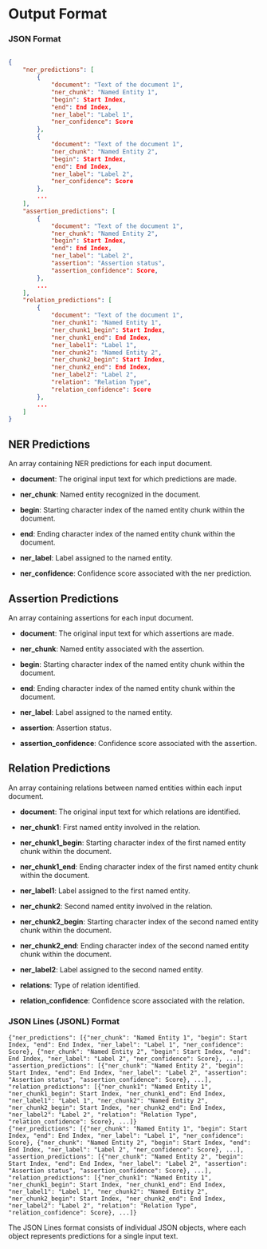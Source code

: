 # Output Format

### JSON Format

```json

{
    "ner_predictions": [
        {
            "document": "Text of the document 1",
            "ner_chunk": "Named Entity 1",
            "begin": Start Index,
            "end": End Index,
            "ner_label": "Label 1",
            "ner_confidence": Score
        },
        {
            "document": "Text of the document 1",
            "ner_chunk": "Named Entity 2",
            "begin": Start Index,
            "end": End Index,
            "ner_label": "Label 2",
            "ner_confidence": Score
        },
        ...
    ],
    "assertion_predictions": [
        {
            "document": "Text of the document 1",
            "ner_chunk": "Named Entity 2",
            "begin": Start Index,
            "end": End Index,
            "ner_label": "Label 2",
            "assertion": "Assertion status",
            "assertion_confidence": Score,
        },
        ...
    ],
    "relation_predictions": [
        {
            "document": "Text of the document 1",
            "ner_chunk1": "Named Entity 1",
            "ner_chunk1_begin": Start Index,
            "ner_chunk1_end": End Index,
            "ner_label1": "Label 1",
            "ner_chunk2": "Named Entity 2",
            "ner_chunk2_begin": Start Index,
            "ner_chunk2_end": End Index,
            "ner_label2": "Label 2",
            "relation": "Relation Type",
            "relation_confidence": Score
        },
        ...
    ]
}
```


## NER Predictions
An array containing NER predictions for each input document.

- **document**: The original input text for which predictions are made.

- **ner_chunk**: Named entity recognized in the document.

- **begin**: Starting character index of the named entity chunk within the document.

- **end**: Ending character index of the named entity chunk within the document.

- **ner_label**: Label assigned to the named entity.

- **ner_confidence**: Confidence score associated with the ner prediction.

## Assertion Predictions
An array containing assertions for each input document.

- **document**: The original input text for which assertions are made.

- **ner_chunk**: Named entity associated with the assertion.

- **begin**: Starting character index of the named entity chunk within the document.

- **end**: Ending character index of the named entity chunk within the document.

- **ner_label**: Label assigned to the named entity.

- **assertion**: Assertion status.

- **assertion_confidence**: Confidence score associated with the assertion.

## Relation Predictions
An array containing relations between named entities within each input document.

- **document**: The original input text for which relations are identified.

- **ner_chunk1**: First named entity involved in the relation.

- **ner_chunk1_begin**: Starting character index of the first named entity chunk within the document.

- **ner_chunk1_end**: Ending character index of the first named entity chunk within the document.

- **ner_label1**: Label assigned to the first named entity.

- **ner_chunk2**: Second named entity involved in the relation.

- **ner_chunk2_begin**: Starting character index of the second named entity chunk within the document.

- **ner_chunk2_end**: Ending character index of the second named entity chunk within the document.

- **ner_label2**: Label assigned to the second named entity.

- **relations**: Type of relation identified.

- **relation_confidence**: Confidence score associated with the relation.


### JSON Lines (JSONL) Format

```
{"ner_predictions": [{"ner_chunk": "Named Entity 1", "begin": Start Index, "end": End Index, "ner_label": "Label 1", "ner_confidence": Score}, {"ner_chunk": "Named Entity 2", "begin": Start Index, "end": End Index, "ner_label": "Label 2", "ner_confidence": Score}, ...], "assertion_predictions": [{"ner_chunk": "Named Entity 2", "begin": Start Index, "end": End Index, "ner_label": "Label 2", "assertion": "Assertion status", "assertion_confidence": Score}, ...], "relation_predictions": [{"ner_chunk1": "Named Entity 1", "ner_chunk1_begin": Start Index, "ner_chunk1_end": End Index, "ner_label1": "Label 1", "ner_chunk2": "Named Entity 2", "ner_chunk2_begin": Start Index, "ner_chunk2_end": End Index, "ner_label2": "Label 2", "relation": "Relation Type", "relation_confidence": Score}, ...]}
{"ner_predictions": [{"ner_chunk": "Named Entity 1", "begin": Start Index, "end": End Index, "ner_label": "Label 1", "ner_confidence": Score}, {"ner_chunk": "Named Entity 2", "begin": Start Index, "end": End Index, "ner_label": "Label 2", "ner_confidence": Score}, ...], "assertion_predictions": [{"ner_chunk": "Named Entity 2", "begin": Start Index, "end": End Index, "ner_label": "Label 2", "assertion": "Assertion status", "assertion_confidence": Score}, ...], "relation_predictions": [{"ner_chunk1": "Named Entity 1", "ner_chunk1_begin": Start Index, "ner_chunk1_end": End Index, "ner_label1": "Label 1", "ner_chunk2": "Named Entity 2", "ner_chunk2_begin": Start Index, "ner_chunk2_end": End Index, "ner_label2": "Label 2", "relation": "Relation Type", "relation_confidence": Score}, ...]}
```

The JSON Lines format consists of individual JSON objects, where each object represents predictions for a single input text.